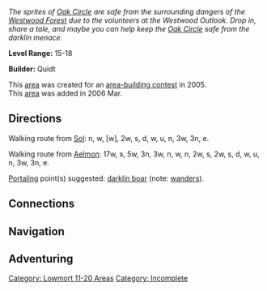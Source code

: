*The sprites of [Oak Circle](:Category:_Oak_Circle "wikilink") are safe
from the surrounding dangers of the [Westwood
Forest](:Category:_Westwood "wikilink") due to the volunteers at the
Westwood Outlook. Drop in, share a tale, and maybe you can help keep the
[Oak Circle](:Category:_Oak_Circle "wikilink") safe from the darklin
menace.*

**Level Range:** 15-18

**Builder:** Quidt

This [area](:Category:_Areas "wikilink") was created for an
[area-building contest](Area-Building_Contests "wikilink") in 2005.  
This [area](:Category:_Areas "wikilink") was added in 2006 Mar.  

## Directions

Walking route from [Sol](Sol "wikilink"): n, w, \[w\], 2w, s, d, w, u,
n, 3w, 3n, e.

Walking route from [Aelmon](Aelmon "wikilink"): 17w, s, 5w, 3n, 3w, n,
w, n, 2w, s, 2w, s, d, w, u, n, 3w, 3n, e.

[Portaling](Portal "wikilink") point(s) suggested: [darklin
boar](Darklin_Boar "wikilink") (note:
[wanders](Wandering_Mobs "wikilink")).

## Connections

## Navigation

## Adventuring

[Category: Lowmort 11-20
Areas](Category:_Lowmort_11-20_Areas "wikilink") [Category:
Incomplete](Category:_Incomplete "wikilink")
